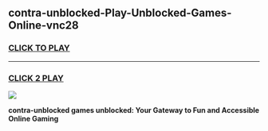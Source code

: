 
## contra-unblocked-Play-Unblocked-Games-Online-vnc28
<h3>
<a href="https://premium76.site?title=contra-unblocked&ref=25A">CLICK TO PLAY</a></h3>
<hr>

<h3>
<a href="https://premium76.site?title=contra-unblocked&ref=25A">CLICK 2 PLAY</a>
  
</h3>

<a href="https://premium76.site?title=contra-unblocked&ref=25A"><img src="https://clearcache.store/games.png"></a>


**contra-unblocked games unblocked: Your Gateway to Fun and Accessible Online Gaming**
